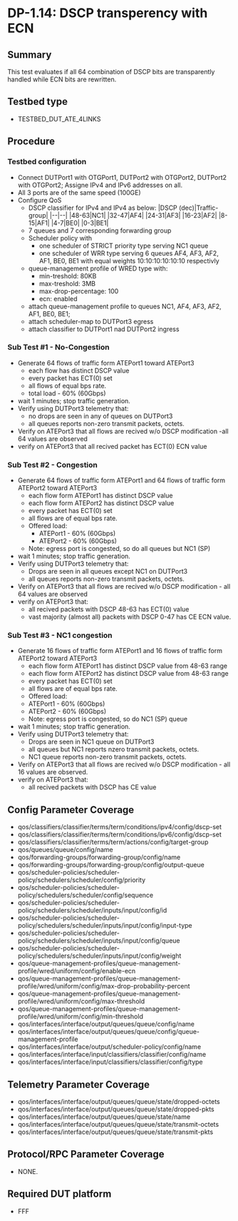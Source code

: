 
# DP-1.14: DSCP transperency with ECN

## Summary

This test evaluates if all 64 combination of DSCP bits are transparently handled while ECN bits are rewritten.

## Testbed type

* TESTBED_DUT_ATE_4LINKS

## Procedure

### Testbed configuration
* Connect DUTPort1 with OTGPort1, DUTPort2 with OTGPort2, DUTPort2 with OTGPort2; Assigne IPv4 and IPv6 addresses on all.
* All 3 ports are of the same speed (100GE)
* Configure QoS
    * DSCP classifier for IPv4 and IPv4 as below:
        |DSCP (dec)|Traffic-group|
        |--|--|
        |48-63|NC1|
        |32-47|AF4|
        |24-31|AF3|
        |16-23|AF2|
        |8-15|AF1|
        |4-7|BE0|
        |0-3|BE1|
    * 7 queues and 7 corresponding forwarding group
    * Scheduler policy with
       * one scheduler of STRICT priority type serving NC1 queue
       * one scheduler of WRR type serving 6 queues AF4, AF3, AF2, AF1, BE0, BE1 with equal weights 10:10:10:10:10:10 respectivly
    * queue-management profile of WRED type with:
       * min-treshold: 80KB
       * max-treshold: 3MB
       * max-drop-percentage: 100 
       * ecn: enabled
    * attach queue-management profile to queues NC1, AF4, AF3, AF2, AF1, BE0, BE1;
    * attach scheduler-map to DUTPort3 egress
    * attach classifier to DUTPort1 nad DUTPort2 ingress

### Sub Test #1 - No-Congestion 
* Generate 64 flows of traffic form ATEPort1  toward ATEPort3
    * each flow has distinct DSCP value
    * every packet has ECT(0) set
    * all flows of equal bps rate.
    * total load - 60% (60Gbps)
* wait 1 minutes; stop traffic generation.
* Verify using DUTPort3 telemetry that:
    * no drops are seen in any of queues on DUTPort3
    * all queues reports non-zero transmit packets, octets.
* Verify on ATEPort3 that all flows are recived w/o DSCP modification -all 64 values are observed
* verify on ATEPort3 that all recived packet has ECT(0) ECN value
### Sub Test #2 - Congestion
* Generate 64 flows of traffic form ATEPort1 and  64 flows of traffic form ATEPort2 toward ATEPort3
    * each flow form ATEPort1 has distinct DSCP value 
    * each flow form ATEPort2 has distinct DSCP value 
    * every packet has ECT(0) set
    * all flows are of equal bps rate.
    * Offered load:
        * ATEPort1 - 60% (60Gbps)
        * ATEPort2 - 60% (60Gbps)
    * Note: egress port is congested, so do all queues but NC1 (SP)
* wait 1 minutes; stop traffic generation.
* Verify using DUTPort3 telemetry that:
    * Drops are seen in all queues except NC1 on DUTPort3
    * all queues reports non-zero transmit packets, octets.
* Verify on ATEPort3 that all flows are recived w/o DSCP modification - all 64 values are observed
* verify on ATEPort3 that:
    * all recived packets with DSCP 48-63 has ECT(0) value
    * vast majority (almost all) packets with DSCP 0-47 has CE ECN value.
### Sub Test #3 - NC1 congestion
* Generate 16 flows of traffic form ATEPort1 and  16 flows of traffic form ATEPort2 toward ATEPort3
    * each flow form ATEPort1 has distinct DSCP value from 48-63 range
    * each flow form ATEPort2 has distinct DSCP value from 48-63 range
    * every packet has ECT(0) set
    * all flows are of equal bps rate.
    * Offered load:
    * ATEPort1 - 60% (60Gbps)
    * ATEPort2 - 60% (60Gbps)
    * Note: egress port is congested, so do NC1 (SP) queue
* wait 1 minutes; stop traffic generation.
* Verify using DUTPort3 telemetry that:
    * Drops are seen in NC1 queue on DUTPort3
    * all queues but NC1 reports nzero transmit packets, octets.
    * NC1 queue reports non-zero transmit packets, octets.
* Verify on ATEPort3 that all flows are recived w/o DSCP modification - all 16 values are observed.
* verify on ATEPort3 that:
    * all recived packets with DSCP has CE value

## Config Parameter Coverage

  *  qos/classifiers/classifier/terms/term/conditions/ipv4/config/dscp-set
  *  qos/classifiers/classifier/terms/term/conditions/ipv6/config/dscp-set
  *  qos/classifiers/classifier/terms/term/actions/config/target-group
  *  qos/queues/queue/config/name
  *  qos/forwarding-groups/forwarding-group/config/name
  *  qos/forwarding-groups/forwarding-group/config/output-queue
  *  qos/scheduler-policies/scheduler-policy/schedulers/scheduler/config/priority
  *  qos/scheduler-policies/scheduler-policy/schedulers/scheduler/config/sequence
  *  qos/scheduler-policies/scheduler-policy/schedulers/scheduler/inputs/input/config/id
  *  qos/scheduler-policies/scheduler-policy/schedulers/scheduler/inputs/input/config/input-type
  *  qos/scheduler-policies/scheduler-policy/schedulers/scheduler/inputs/input/config/queue
  *  qos/scheduler-policies/scheduler-policy/schedulers/scheduler/inputs/input/config/weight
  *  qos/queue-management-profiles/queue-management-profile/wred/uniform/config/enable-ecn
  *  qos/queue-management-profiles/queue-management-profile/wred/uniform/config/max-drop-probability-percent
  *  qos/queue-management-profiles/queue-management-profile/wred/uniform/config/max-threshold
  *  qos/queue-management-profiles/queue-management-profile/wred/uniform/config/min-threshold
  *  qos/interfaces/interface/output/queues/queue/config/name
  *  qos/interfaces/interface/output/queues/queue/config/queue-management-profile
  *  qos/interfaces/interface/output/scheduler-policy/config/name
  *  qos/interfaces/interface/input/classifiers/classifier/config/name
  *  qos/interfaces/interface/input/classifiers/classifier/config/type

## Telemetry Parameter Coverage

  *  qos/interfaces/interface/output/queues/queue/state/dropped-octets
  *  qos/interfaces/interface/output/queues/queue/state/dropped-pkts
  *  qos/interfaces/interface/output/queues/queue/state/name
  *  qos/interfaces/interface/output/queues/queue/state/transmit-octets
  *  qos/interfaces/interface/output/queues/queue/state/transmit-pkts

## Protocol/RPC Parameter Coverage

  * NONE.

## Required DUT platform

* FFF
